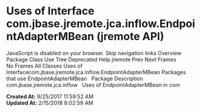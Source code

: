 # Uses of Interface com.jbase.jremote.jca.inflow.EndpointAdapterMBean (jremote   API)

JavaScript is disabled on your browser. Skip navigation links Overview Package Class Use Tree Deprecated Help jremote Prev Next Frames No Frames All Classes Uses of Interfacecom.jbase.jremote.jca.inflow.EndpointAdapterMBean Packages that use EndpointAdapterMBean   Package Description com.jbase.jremote.jca.inflow   Uses of EndpointAdapterMBean in com  

**Created At:** 9/25/2017 11:59:52 AM  
**Updated At:** 2/15/2018 8:02:59 AM  


